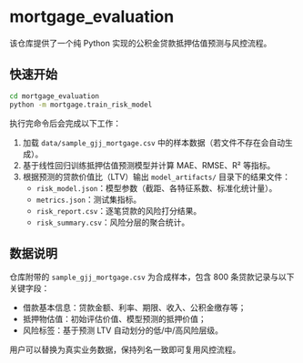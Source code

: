 # mortgage_evaluation

该仓库提供了一个纯 Python 实现的公积金贷款抵押估值预测与风控流程。

## 快速开始

```bash
cd mortgage_evaluation
python -m mortgage.train_risk_model
```

执行完命令后会完成以下工作：

1. 加载 `data/sample_gjj_mortgage.csv` 中的样本数据（若文件不存在会自动生成）。
2. 基于线性回归训练抵押估值预测模型并计算 MAE、RMSE、R² 等指标。
3. 根据预测的贷款价值比（LTV）输出 `model_artifacts/` 目录下的结果文件：
   - `risk_model.json`：模型参数（截距、各特征系数、标准化统计量）。
   - `metrics.json`：测试集指标。
   - `risk_report.csv`：逐笔贷款的风险打分结果。
   - `risk_summary.csv`：风险分层的聚合统计。

## 数据说明

仓库附带的 `sample_gjj_mortgage.csv` 为合成样本，包含 800 条贷款记录与以下关键字段：

- 借款基本信息：贷款金额、利率、期限、收入、公积金缴存等；
- 抵押物估值：初始评估价值、模型预测的抵押价值；
- 风险标签：基于预测 LTV 自动划分的低/中/高风险层级。

用户可以替换为真实业务数据，保持列名一致即可复用风控流程。
